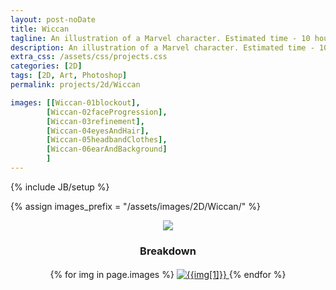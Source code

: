 ```yaml
---
layout: post-noDate
title: Wiccan
tagline: An illustration of a Marvel character. Estimated time - 10 hours.
description: An illustration of a Marvel character. Estimated time - 10 hours.
extra_css: /assets/css/projects.css
categories: [2D]
tags: [2D, Art, Photoshop]
permalink: projects/2d/Wiccan

images: [[Wiccan-01blockout],
		[Wiccan-02faceProgression],
		[Wiccan-03refinement],
		[Wiccan-04eyesAndHair],
		[Wiccan-05headbandClothes],
		[Wiccan-06earAndBackground]
		]
---
```

{% include JB/setup %}

{% assign images_prefix = "/assets/images/2D/Wiccan/" %}


<div class="projects-grid" id="slideshow" style="text-align: center;">
	<a href="{{images_prefix}}BrianTam-Wiccan.png">
		<img src="{{images_prefix}}BrianTam-Wiccan.png">
	</a>
	<h3>Breakdown</h3>
    {% for img in page.images %}
        <a href="{{images_prefix}}{{img[0]}}.png" class="project-container">
            <img src="{{images_prefix}}{{img[0]}}.png" class="img-responsive" alt="{{img[1]}}" style="margin-top: 3px">
        </a>
    {% endfor %}
</div>

<script>
    $('#slideshow').photobox('a', {history:false, time:0, counter:false});
</script>
